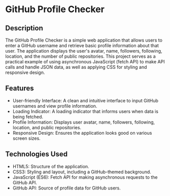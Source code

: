 # GitHub Profile Checker

## Description

The GitHub Profile Checker is a simple web application that allows users to enter a GitHub username and retrieve basic profile information about that user. The application displays the user's avatar, name, followers, following, location, and the number of public repositories. This project serves as a practical example of using asynchronous JavaScript (fetch API) to make API calls and handle JSON data, as well as applying CSS for styling and responsive design.

## Features

- User-friendly Interface: A clean and intuitive interface to input GitHub usernames and view profile information.
- Loading Indicator: A loading indicator that informs users when data is being fetched.
- Profile Information: Displays user avatar, name, followers, following, location, and public repositories.
- Responsive Design: Ensures the application looks good on various screen sizes.

## Technologies Used

- HTML5: Structure of the application.
- CSS3: Styling and layout, including a GitHub-themed background.
- JavaScript (ES6): Fetch API for making asynchronous requests to the GitHub API.
- GitHub API: Source of profile data for GitHub users.

